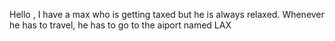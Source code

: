 Hello , I have a max who is getting taxed but he is always relaxed.
Whenever he has to travel, he has to go to the aiport named LAX
